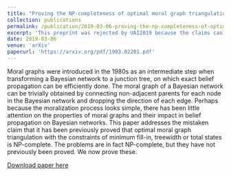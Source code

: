 ```yaml
---
title: "Proving the NP-completeness of optimal moral graph triangulation"
collection: publications
permalink: /publication/2019-03-06-proving-the-np-completeness-of-optimal-moral-graph-triangulation
excerpt: 'This preprint was rejected by UAI2019 because the claims can be proved in a much simpler way'
date: 2019-03-06
venue: 'arXiv'
paperurl: 'https://arxiv.org/pdf/1903.02201.pdf'
---
```

Moral graphs were introduced in the 1980s
as an intermediate step when transforming
a Bayesian network to a junction tree, on
which exact belief propagation can be efficiently done. The moral graph of a Bayesian
network can be trivially obtained by connecting non-adjacent parents for each node in the
Bayesian network and dropping the direction
of each edge. Perhaps because the moralization process looks simple, there has been little
attention on the properties of moral graphs and
their impact in belief propagation on Bayesian
networks. This paper addresses the mistaken
claim that it has been previously proved that
optimal moral graph triangulation with the
constraints of minimum fill-in, treewidth or total states is NP-complete. The problems are in
fact NP-complete, but they have not previously
been proved. We now prove these.

[Download paper here](https://arxiv.org/pdf/1903.02201.pdf)

